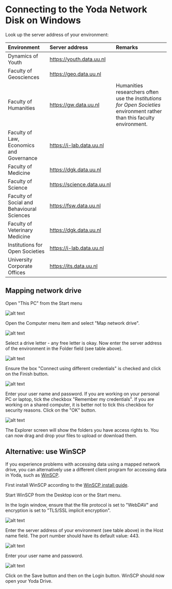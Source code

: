 # Connecting to the Yoda Network Disk on Windows

Look up the server address of your environment:

| Environment          | Server address | Remarks                  |
|:-------------------- |:------------|:-------------------------|
| Dynamics of Youth    | https://youth.data.uu.nl | |
| Faculty of Geosciences | https://geo.data.uu.nl | |
| Faculty of Humanities  | https://gw.data.uu.nl | Humanities researchers often use the _Institutions for Open Societies_ environment rather than this faculty environment. |
| Faculty of Law, Economics and Governance | https://i-lab.data.uu.nl | |
| Faculty of Medicine    | https://dgk.data.uu.nl | |
| Faculty of Science     | https://science.data.uu.nl | |
| Faculty of Social and Behavioural Sciences | https://fsw.data.uu.nl | |
| Faculty of Veterinary Medicine | https://dgk.data.uu.nl | |
| Institutions for Open Societies | https://i-lab.data.uu.nl | |
| University Corporate Offices    | https://its.data.uu.nl   | |

## Mapping network drive

Open "This PC" from the Start menu

![alt text](screenshots/screenshot-windows-thispc.png "Screenshot Windows: This PC")

Open the Computer menu item and select "Map network drive". 

![alt text](screenshots/screenshot-windows-mapnwdrive.png "Screenshot Windows: Map network drive icon in This PC")
 
Select a drive letter - any free letter is okay. Now enter the server address of the environment in the Folder field (see table above).

![alt text](screenshots/screenshot-windows-connectfolder.png "Screenshot Windows: folder input field when mapping network drive")

Ensure the box "Connect using different credentials" is checked and click on the Finish button. 

![alt text](screenshots/screenshot-windows-connectdifcr.png "Screenshot Windows: checkbox for connecting using different credentials when mapping network drive")
 
Enter your user name and password. If you are working on your personal PC or laptop, tick the checkbox "Remember my credentials". If you are working on a shared computer,
it is better not to tick this checkbox for security reasons. Click on the "OK" button.

![alt text](screenshots/screenshot-windows-credentials.png "Screenshot Windows: dialog for entering credentials when mapping network drive")
 
The Explorer screen will show the folders you have access rights to. You
can now drag and drop your files to upload or download them.

## Alternative: use WinSCP

If you experience problems with accessing data using a mapped network drive, you can alternatively
use a different client program for accessing data in Yoda, such as [WinSCP](https://winscp.net).

First install WinSCP according to the [WinSCP install guide](https://winscp.net/eng/docs/guide_install).

Start WinSCP from the Desktop icon or the Start menu.

In the login window, ensure that the file protocol is set to "WebDAV" and encryption is set to "TLS/SSL implicit encryption".

![alt text](screenshots/screenshot-winscp-login-encsettings.png "Screenshot WinSCP: file protocol and encryption settings")

Enter the server address of your environment (see table above) in the Host name field. The port number should have its default value: 443.

![alt text](screenshots/screenshot-winscp-login-host.png "Screenshot WinSCP: host name setting")

Enter your user name and password. 

![alt text](screenshots/screenshot-winscp-login-credentials.png "Screenshot WinSCP: host name setting")

Click on the Save button and then on the Login button. WinSCP should now open your Yoda Drive.
